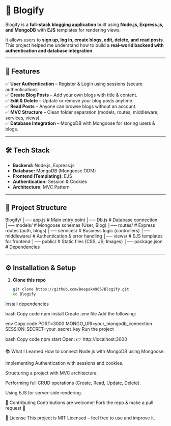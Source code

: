 # 📖 Blogify  

Blogify is a **full-stack blogging application** built using **Node.js, Express.js, and MongoDB** with **EJS** templates for rendering views.  

It allows users to **sign up, log in, create blogs, edit, delete, and read posts**.  
This project helped me understand how to build a **real-world backend with authentication and database integration**.  

---

## 🚀 Features  

✅ **User Authentication** – Register & Login using sessions (secure authentication).  
✅ **Create Blog Posts** – Add your own blogs with title & content.  
✅ **Edit & Delete** – Update or remove your blog posts anytime.  
✅ **Read Posts** – Anyone can browse blogs without an account.  
✅ **MVC Structure** – Clean folder separation (models, routes, middleware, services, views).  
✅ **Database Integration** – MongoDB with Mongoose for storing users & blogs.  

---

## 🛠 Tech Stack  

- **Backend:** Node.js, Express.js  
- **Database:** MongoDB (Mongoose ODM)  
- **Frontend (Templating):** EJS  
- **Authentication:** Session & Cookies  
- **Architecture:** MVC Pattern  

---

## 📂 Project Structure  

Blogify/
│── app.js # Main entry point
│── Db.js # Database connection
│── models/ # Mongoose schemas (User, Blog)
│── routes/ # Express routes (auth, blogs)
│── services/ # Business logic (controllers)
│── middleware/ # Authentication & error handling
│── views/ # EJS templates for frontend
│── public/ # Static files (CSS, JS, Images)
│── package.json # Dependencies


---

## ⚙️ Installation & Setup  

1. **Clone this repo**  
   ```bash
   git clone https://github.com/Deepak4965/Blogify.git
   cd Blogify
Install dependencies

bash
Copy code
npm install
Create .env file
Add the following:

env
Copy code
PORT=3000
MONGO_URI=your_mongodb_connection
SESSION_SECRET=your_secret_key
Run the project

bash
Copy code
npm start
Open: 👉 http://localhost:3000

📚 What I Learned
How to connect Node.js with MongoDB using Mongoose.

Implementing Authentication with sessions and cookies.

Structuring a project with MVC architecture.

Performing full CRUD operations (Create, Read, Update, Delete).

Using EJS for server-side rendering.


🤝 Contributing
Contributions are welcome! Fork the repo & make a pull request 🚀

📜 License
This project is MIT Licensed – feel free to use and improve it.
